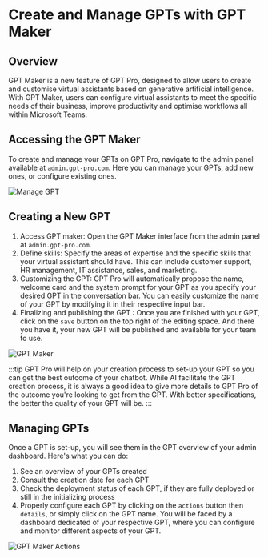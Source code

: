 # Create and Manage GPTs with GPT Maker

## Overview

GPT Maker is a new feature of GPT Pro, designed to allow users to create and customise virtual assistants based on generative artificial intelligence. With GPT Maker, users can configure virtual assistants to meet the specific needs of their business, improve productivity and optimise workflows all within Microsoft Teams.


## Accessing the GPT Maker

To create and manage your GPTs on GPT Pro, navigate to the admin panel available at `admin.gpt-pro.com`. Here you can manage your GPTs, add new ones, or configure existing ones.

![Manage GPT](/assets/img/gpt/GPT-Maker-overview.png)


## Creating a New GPT

1. Access GPT maker: Open the GPT Maker interface from the admin panel at `admin.gpt-pro.com`.
2. Define skills: Specify the areas of expertise and the specific skills that your virtual assistant should have. This can include customer support, HR management, IT assistance, sales, and marketing.
3. Customizing the GPT: GPT Pro will automatically propose the name, welcome card and the system prompt for your GPT as you specify your desired GPT in the conversation bar. You can easily customize the name of your GPT by modifying it in their respective input bar.
4. Finalizing and publishing the GPT : Once you are finished with your GPT, click on the `save` button on the top right of the editing space. And there you have it, your new GPT will be published and available for your team to use.

![GPT Maker](/assets/img/gpt/GPT-Maker-chat.png)

:::tip
GPT Pro will help on your creation process to set-up your GPT so you can get the best outcome of your chatbot. While AI facilitate the GPT creation process, it is always a good idea to give more details to GPT Pro of the outcome you're looking to get from the GPT. With better specifications, the better the quality of your GPT will be. 
:::


## Managing GPTs
Once a GPT is set-up, you will see them in the GPT overview of your admin dashboard. Here's what you can do:

1. See an overview of your GPTs created
2. Consult the creation date for each GPT
3. Check the deployment status of each GPT, if they are fully deployed or still in the initializing process
4. Properly configure each GPT by clicking on the `actions` button then `details`, or simply click on the GPT name. You will be faced by a dashboard dedicated of your respective GPT, where you can configure and monitor different aspects of your GPT.

![GPT Maker Actions](/assets/img/gpt/GGPT-Maker-Action.png)